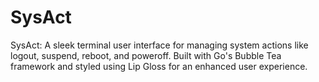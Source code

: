 # SysAct
SysAct: A sleek terminal user interface for managing system actions like logout, suspend, reboot, and poweroff. Built with Go's Bubble Tea framework and styled using Lip Gloss for an enhanced user experience.
